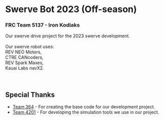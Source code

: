 # Swerve Bot 2023 (Off-season)
### FRC Team 5137 - Iron Kodiaks

Our swerve drive project for the 2023 swerve development. <br> <br> 
Our swerve robot uses:<br>
REV NEO Motors, <br>
CTRE CANcoders,<br>
REV Spark Maxes, <br>
Kauai Labs navX2. <br>
<br><br>
## Special Thanks
* [Team 364](https://github.com/Team364/BaseFalconSwerve) - For creating the base code for our development project. <br>
* [Team 4201](https://github.com/4201VitruvianBots/2023SwerveSim) - For developing the simulation tools we use in our project. <br> 
